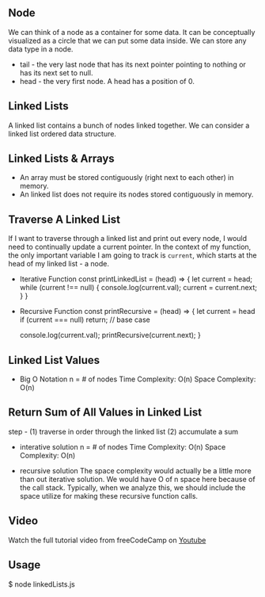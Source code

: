 
## Node
We can think of a node as a container for some data. It can be conceptually visualized as a circle that we can put some data inside. We can store any data type in a node.

* tail - the very last node that has its next pointer pointing to nothing or has its next set to null. 
* head - the very first node. A head has a position of 0.

## Linked Lists
A linked list contains a bunch of nodes linked together. We can consider a linked list ordered data structure.

## Linked Lists & Arrays
* An array must be stored contiguously (right next to each other) in memory. 
* An linked list does not require its nodes stored contiguously in memory. 

## Traverse A Linked List
If I want to traverse through a linked list and print out every node, I would need to continually update a current pointer. In the context of my function, the only important variable I am going to track is `current`, which starts at the head of my linked list - a node.  

* Iterative Function
const printLinkedList = (head) => {
   let current = head;
   while (current !== null) {
       console.log(current.val);
       current = current.next;
   }
}

* Recursive Function
const printRecursive = (head) => {
    let current = head
    if (current === null) return;    // base case

    console.log(current.val);
    printRecursive(current.next);
}

## Linked List Values
* Big O Notation
n = # of nodes
Time Complexity: O(n)
Space Complexity: O(n) 

## Return Sum of All Values in Linked List
step -
(1) traverse in order through the linked list
(2) accumulate a sum

* interative solution
n = # of nodes
Time Complexity: O(n)
Space Complexity: O(n) 

* recursive solution
The space complexity would actually be a little more than out iterative solution. We would have O of n space here because of the call stack. Typically, when we analyze this, we should include the space utilize for making these recursive function calls.

## Video
Watch the full tutorial video from freeCodeCamp on <a href="https://www.youtube.com/watch?v=Hj_rA0dhr2I&list=PLq40WqbjDuSwoiI-l1CyfPeW6nTwHTuAg&index=4">Youtube</a>

## Usage
$ node linkedLists.js